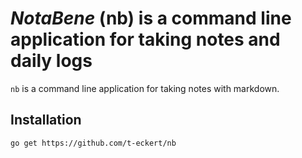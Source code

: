 # *NotaBene* (nb) is a command line application for taking notes and daily logs

`nb` is a command line application for taking notes with markdown.

## Installation 

```bash
go get https://github.com/t-eckert/nb
```

